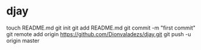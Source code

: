 djay
====
touch README.md
git init
git add README.md
git commit -m "first commit"
git remote add origin https://github.com/Dionvaladezs/djay.git
git push -u origin master
